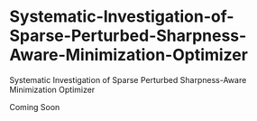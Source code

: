 # Systematic-Investigation-of-Sparse-Perturbed-Sharpness-Aware-Minimization-Optimizer
Systematic Investigation of Sparse Perturbed Sharpness-Aware Minimization Optimizer

Coming Soon
